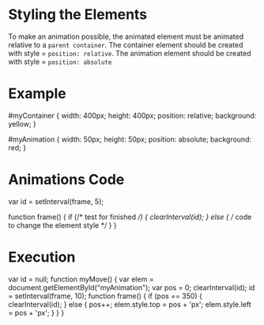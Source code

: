 # Styling the Elements

To make an animation possible, the animated element must be animated relative to a `parent container`. The container element should be created with style = `position: relative`. The animation element should be created with style =  `position: absolute`

# Example

#myContainer {
  width: 400px;
  height: 400px;
  position: relative;
  background: yellow;
}

#myAnimation {
  width: 50px;
  height: 50px;
  position: absolute;
  background: red;
}

# Animations Code

var id = setInterval(frame, 5);

function frame() {
  if (/* test for finished */) {
    clearInterval(id);
  } else {
    /* code to change the element style */ 
  }
}

# Execution

var id = null;
function myMove() {
  var elem = document.getElementById("myAnimation");
  var pos = 0;
  clearInterval(id);
  id = setInterval(frame, 10);
  function frame() {
    if (pos == 350) {
      clearInterval(id);
    } else {
      pos++;
      elem.style.top = pos + 'px';
      elem.style.left = pos + 'px';
    }
  }
}